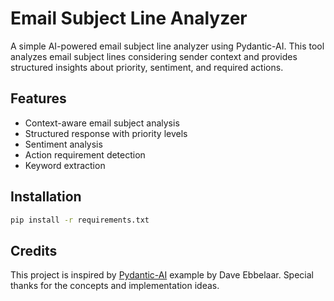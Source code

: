 # Email Subject Line Analyzer

A simple AI-powered email subject line analyzer using Pydantic-AI. This tool analyzes email subject lines considering sender context and provides structured insights about priority, sentiment, and required actions.

## Features
- Context-aware email subject analysis
- Structured response with priority levels
- Sentiment analysis
- Action requirement detection
- Keyword extraction

## Installation
```bash
pip install -r requirements.txt
```

## Credits
This project is inspired by [Pydantic-AI](https://github.com/daveebbelaar/pydantic-ai-tutorial) example by Dave Ebbelaar. Special thanks for the concepts and implementation ideas.

